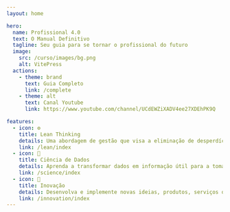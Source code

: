 ```yaml
---
layout: home

hero:
  name: Profissional 4.0
  text: O Manual Definitivo
  tagline: Seu guia para se tornar o profissional do futuro
  image:
    src: /curso/images/bg.png
    alt: VitePress
  actions:
    - theme: brand
      text: Guia Completo
      link: /complete
    - theme: alt
      text: Canal Youtube
      link: https://www.youtube.com/channel/UCdEWZiXADV4ee27XDEhPK9Q

features:
  - icon: ⚙️
    title: Lean Thinking
    details: Uma abordagem de gestão que visa a eliminação de desperdícios e a melhoria contínua dos processos, com foco na criação de valor para o cliente.
    link: /lean/index
  - icon: 🧪
    title: Ciência de Dados
    details: Aprenda a transformar dados em informação útil para a tomada de decisão em diferentes campos, como negócios, saúde, finanças, entre outros.
    link: /science/index
  - icon: 🧠
    title: Inovação
    details: Desenvolva e implemente novas ideias, produtos, serviços ou processos que agregam valor, baseado em modelos reconhecidos pelo mercado. 
    link: /innovation/index
---
```

